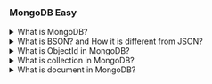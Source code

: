 ### MongoDB Easy

<details>
  <summary>What is MongoDB?</summary>

  <p>
  1. MongoDB is the NoSQL database that provides to store large amount of unstructured data. <br/>
  2. It works over the Document and Collection concept. <br/>
  3. MongoDB stores data in flexible, JSON-like documents with dynamic schemas, a format known as BSON (Binary  JSON).<br/>
  4. The MongoDB database contains collections just like allowed to create multiple databases and multiple collections.
  </p>
</details>

<details>
  <summary>What is BSON? and How it is different from JSON?</summary>

BSON stands for Binary JSON (Javascript Object Notetion). It is used to transmit and store data across web based applications. It has similarities with JSON for instance BSON .
<br/>
For Ex.

```js showLineNumbers=true
{
"_id": ObjectId("5f5a8f8e8216b52e5e9a0374"),
"name": "John Doe",
"age": 30,
"email": "john.doe@example.com",
"isStudent": false,
"grades": [85, 92, 78, 90],
"address": {
  "street": "123 Main St",
  "city": "Anytown",
  "zipcode": "12345"
}
}

```

**Difference between JSON and BSON**

JSON :

 <p>
 1. JSON files are written in text format. <br/>
 2. It is use to transmit of data. <br/>
 3. It is slow as compared to BSON.<br/>
 4. It has limited set of data types, including objects, arrays, strings, numbers, booleans, and null.
   </p>

BSON :

 <p>
 1. BSON files are written in binary. <br/>
 2. Databases use BSON to store data. <br/>
 3. It is Faster than JSON.<br/>
 4. It Extends JSON with additional data types such as binary data, date, regular expression, ObjectId .

   </p>

</details>

<details>
  <summary>What is ObjectId in MongoDB?</summary>

In MongoDB, each document in a collection is required to have a unique identity known as "ObjectId".
The \_id field is the key and used as the primary key for the documents in a collection.
it is unique identifier for each document. an object id is 12 byte BSON type hexadecimal string having the structure as shown in example.

```js
_id : ObjectId(6009c0eee65f6dce28fb3e50)
```

</details>

<details>
  <summary>What is collection in MongoDB?</summary>

In MongoDB, a collection is a group of MongoDB documents. It allow flexibility structure in stored documents.

</details>

<details>
  <summary>What is document in MongoDB?</summary>

It is a JSON-like BSON (Binary JSON) object that consists of key-value pairs. BSON is a binary representation of JSON-like documents. A document in MongoDB is essentially a set of key-value pairs, where the keys are strings (field names) and the values can be various data types value.

</details>
